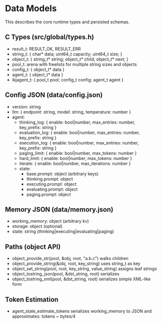 # Data Models

This describes the core runtime types and persisted schemas.

## C Types (src/global/types.h)

- result_t: RESULT_OK, RESULT_ERR
- string_t: { char* data; uint64_t capacity; uint64_t size; }
- object_t: { string_t* string; object_t* child; object_t* next; }
- pool_t: arena with freelists for multiple string sizes and objects
- config_t: { object_t* data }
- agent_t: { object_t* data }
- lkjagent_t: { pool_t pool; config_t config; agent_t agent }

## Config JSON (data/config.json)

- version: string
- llm: { endpoint: string, model: string, temperature: number }
- agent:
  - thinking_log: { enable: bool|number, max_entries: number, key_prefix: string }
  - evaluation_log: { enable: bool|number, max_entries: number, key_prefix: string }
  - execution_log: { enable: bool|number, max_entries: number, key_prefix: string }
  - paging_limit: { enable: bool|number, max_tokens: number }
  - hard_limit: { enable: bool|number, max_tokens: number }
  - iterate: { enable: bool|number, max_iterations: number }
  - state:
    - base.prompt: object (arbitrary keys)
    - thinking.prompt: object
    - executing.prompt: object
    - evaluating.prompt: object
    - paging.prompt: object

## Memory JSON (data/memory.json)

- working_memory: object (arbitrary kv)
- storage: object (optional)
- state: string (thinking|executing|evaluating|paging)

## Paths (object API)

- object_provide_str(pool, &obj, root, "a.b.c") walks children
- object_provide_string(&obj, root, key_string) uses string_t as key
- object_set_string(pool, root, key_string, value_string) assigns leaf strings
- object_tostring_json(pool, &dst_string, root) serializes
- object_tostring_xml(pool, &dst_string, root) serializes simple XML-like form

## Token Estimation

- agent_state_estimate_tokens serializes working_memory to JSON and approximates: tokens ~ bytes/4
